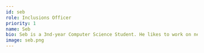 ```yaml
---
id: seb
role: Inclusions Officer
priority: 1
name: Seb
bio: Seb is a 3nd-year Computer Science Student. He likes to work on new programming projects, creating tools to help others and cybersecurity.
image: seb.png
---
```

